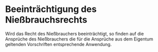 # Beeinträchtigung des Nießbrauchsrechts

Wird das Recht des Nießbrauchers beeinträchtigt, so finden auf die Ansprüche des Nießbrauchers die für die Ansprüche aus dem Eigentum geltenden Vorschriften entsprechende Anwendung. 

